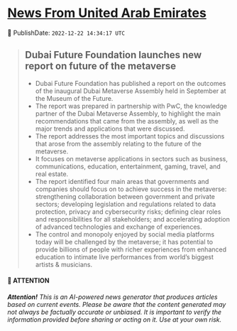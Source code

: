 [News From United Arab Emirates](https://github.com/UAE-Camel/News)
==========


📆 PublishDate: `2022-12-22 14:34:17 UTC`


> ## Dubai Future Foundation launches new report on future of the metaverse
>
> - Dubai Future Foundation has published a report on the outcomes of the inaugural Dubai Metaverse Assembly held in September at the Museum of the Future.
> - The report was prepared in partnership with PwC, the knowledge partner of the Dubai Metaverse Assembly, to highlight the main recommendations that came from the assembly, as well as the major trends and applications that were discussed.
> - The report addresses the most important topics and discussions that arose from the assembly relating to the future of the metaverse.
> - It focuses on metaverse applications in sectors such as business, communications, education, entertainment, gaming, travel, and real estate.
> - The report identified four main areas that governments and companies should focus on to achieve success in the metaverse: strengthening collaboration between government and private sectors; developing legislation and regulations related to data protection, privacy and cybersecurity risks; defining clear roles and responsibilities for all stakeholders; and accelerating adoption of advanced technologies and exchange of experiences.
> - The control and monopoly enjoyed by social media platforms today will be challenged by the metaverse; it has potential to provide billions of people with richer experiences from enhanced education to intimate live performances from world’s biggest artists & musicians.
>


#### 📝 ATTENTION

###### **Attention!** This is an AI-powered news generator that produces articles based on current events. Please be aware that the content generated may not always be factually accurate or unbiased. It is important to verify the information provided before sharing or acting on it. Use at your own risk.
